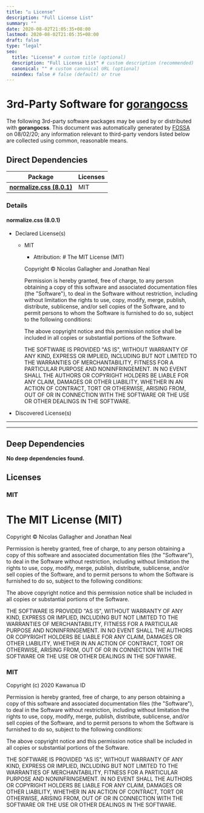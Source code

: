 ```yaml
---
title: "⚖️ License"
description: "Full License List"
summary: ""
date: 2020-08-02T21:05:35+08:00
lastmod: 2020-08-02T21:05:35+08:00
draft: false
type: "legal"
seo:
  title: "License" # custom title (optional)
  description: "Full License List" # custom description (recommended)
  canonical: "" # custom canonical URL (optional)
  noindex: false # false (default) or true
---
```


# 3rd-Party Software for [gorangocss]()

The following 3rd-party software packages may be used by or distributed with **gorangocss**. This document was automatically generated by [FOSSA](https://fossa.com) on 08/02/20; any information relevant to third-party vendors listed below are collected using common, reasonable means.

## Direct Dependencies

| Package                                           | Licenses |
| ------------------------------------------------- | -------- |
| **[normalize.css (8.0.1)](#normalize.css-8-0-1)** | MIT      |

### Details

#### **normalize.css (8.0.1)**

- Declared License(s)

  - MIT

    - Attribution:
      \# The MIT License (MIT)

    Copyright © Nicolas Gallagher and Jonathan Neal

    Permission is hereby granted, free of charge, to any person obtaining a copy of
    this software and associated documentation files (the "Software"), to deal in
    the Software without restriction, including without limitation the rights to
    use, copy, modify, merge, publish, distribute, sublicense, and/or sell copies
    of the Software, and to permit persons to whom the Software is furnished to do
    so, subject to the following conditions:

    The above copyright notice and this permission notice shall be included in all
    copies or substantial portions of the Software.

    THE SOFTWARE IS PROVIDED "AS IS", WITHOUT WARRANTY OF ANY KIND, EXPRESS OR
    IMPLIED, INCLUDING BUT NOT LIMITED TO THE WARRANTIES OF MERCHANTABILITY,
    FITNESS FOR A PARTICULAR PURPOSE AND NONINFRINGEMENT. IN NO EVENT SHALL THE
    AUTHORS OR COPYRIGHT HOLDERS BE LIABLE FOR ANY CLAIM, DAMAGES OR OTHER
    LIABILITY, WHETHER IN AN ACTION OF CONTRACT, TORT OR OTHERWISE, ARISING FROM,
    OUT OF OR IN CONNECTION WITH THE SOFTWARE OR THE USE OR OTHER DEALINGS IN THE
    SOFTWARE.

- Discovered License(s)

---

---

## Deep Dependencies

**No deep dependencies found.**

## Licenses

### MIT

# The MIT License (MIT)

Copyright © Nicolas Gallagher and Jonathan Neal

Permission is hereby granted, free of charge, to any person obtaining a copy of
this software and associated documentation files (the &quot;Software&quot;), to deal in
the Software without restriction, including without limitation the rights to
use, copy, modify, merge, publish, distribute, sublicense, and/or sell copies
of the Software, and to permit persons to whom the Software is furnished to do
so, subject to the following conditions:

The above copyright notice and this permission notice shall be included in all
copies or substantial portions of the Software.

THE SOFTWARE IS PROVIDED &quot;AS IS&quot;, WITHOUT WARRANTY OF ANY KIND, EXPRESS OR
IMPLIED, INCLUDING BUT NOT LIMITED TO THE WARRANTIES OF MERCHANTABILITY,
FITNESS FOR A PARTICULAR PURPOSE AND NONINFRINGEMENT. IN NO EVENT SHALL THE
AUTHORS OR COPYRIGHT HOLDERS BE LIABLE FOR ANY CLAIM, DAMAGES OR OTHER
LIABILITY, WHETHER IN AN ACTION OF CONTRACT, TORT OR OTHERWISE, ARISING FROM,
OUT OF OR IN CONNECTION WITH THE SOFTWARE OR THE USE OR OTHER DEALINGS IN THE
SOFTWARE.

### MIT

Copyright (c) 2020 Kawanua ID

Permission is hereby granted, free of charge, to any person obtaining a
copy of this software and associated documentation files (the &quot;Software&quot;),
to deal in the Software without restriction, including without limitation
the rights to use, copy, modify, merge, publish, distribute, sublicense,
and/or sell copies of the Software, and to permit persons to whom the
Software is furnished to do so, subject to the following conditions:

The above copyright notice and this permission notice shall be included in
all copies or substantial portions of the Software.

THE SOFTWARE IS PROVIDED &quot;AS IS&quot;, WITHOUT WARRANTY OF ANY KIND, EXPRESS OR
IMPLIED, INCLUDING BUT NOT LIMITED TO THE WARRANTIES OF MERCHANTABILITY,
FITNESS FOR A PARTICULAR PURPOSE AND NONINFRINGEMENT. IN NO EVENT SHALL THE
AUTHORS OR COPYRIGHT HOLDERS BE LIABLE FOR ANY CLAIM, DAMAGES OR OTHER
LIABILITY, WHETHER IN AN ACTION OF CONTRACT, TORT OR OTHERWISE, ARISING
FROM, OUT OF OR IN CONNECTION WITH THE SOFTWARE OR THE USE OR OTHER
DEALINGS IN THE SOFTWARE.

[FOSSA]: # "Do not touch the comments below"
[FOSSA]: # "==depsig=e3b0c44298fc1c149afbf4c8996fb92427ae41e4649b934ca495991b7852b855=="

